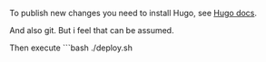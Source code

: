 To publish new changes you need to install Hugo, see [Hugo docs](https://gohugo.io/getting-started/installing).

And also git. But i feel that can be assumed.

Then execute ```bash
./deploy.sh
```